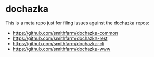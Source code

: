# dochazka

This is a meta repo just for filing issues against the dochazka repos:

* https://github.com/smithfarm/dochazka-common
* https://github.com/smithfarm/dochazka-rest
* https://github.com/smithfarm/dochazka-cli
* https://github.com/smithfarm/dochazka-www
